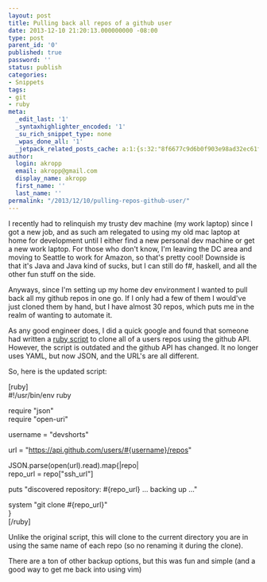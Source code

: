 ```yaml
---
layout: post
title: Pulling back all repos of a github user
date: 2013-12-10 21:20:13.000000000 -08:00
type: post
parent_id: '0'
published: true
password: ''
status: publish
categories:
- Snippets
tags:
- git
- ruby
meta:
  _edit_last: '1'
  _syntaxhighlighter_encoded: '1'
  _su_rich_snippet_type: none
  _wpas_done_all: '1'
  _jetpack_related_posts_cache: a:1:{s:32:"8f6677c9d6b0f903e98ad32ec61f8deb";a:2:{s:7:"expires";i:1561055272;s:7:"payload";a:3:{i:0;a:1:{s:2:"id";i:4699;}i:1;a:1:{s:2:"id";i:4737;}i:2;a:1:{s:2:"id";i:4316;}}}}
author:
  login: akropp
  email: akropp@gmail.com
  display_name: akropp
  first_name: ''
  last_name: ''
permalink: "/2013/12/10/pulling-repos-github-user/"
---
```

I recently had to relinquish my trusty dev machine (my work laptop) since I got a new job, and as such am relegated to using my old mac laptop at home for development until I either find a new personal dev machine or get a new work laptop. For those who don't know, I'm leaving the DC area and moving to Seattle to work for Amazon, so that's pretty cool! Downside is that it's Java and Java kind of sucks, but I can still do f#, haskell, and all the other fun stuff on the side.

Anyways, since I'm setting up my home dev environment I wanted to pull back all my github repos in one go. If I only had a few of them I would've just cloned them by hand, but I have almost 30 repos, which puts me in the realm of wanting to automate it.

As any good engineer does, I did a quick google and found that someone had written a [ruby script](http://addyosmani.com/blog/backing-up-a-github-account/) to clone all of a users repos using the github API. However, the script is outdated and the github API has changed. It no longer uses YAML, but now JSON, and the URL's are all different.

So, here is the updated script:

[ruby]  
#!/usr/bin/env ruby

require "json"  
require "open-uri"

username = "devshorts"

url = "https://api.github.com/users/#{username}/repos"

JSON.parse(open(url).read).map{|repo|  
 repo\_url = repo["ssh\_url"]

puts "discovered repository: #{repo\_url} ... backing up ..."

system "git clone #{repo\_url}"  
}  
[/ruby]

Unlike the original script, this will clone to the current directory you are in using the same name of each repo (so no renaming it during the clone).

There are a ton of other backup options, but this was fun and simple (and a good way to get me back into using vim)

